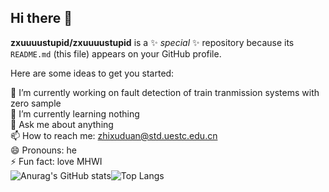 ## Hi there 👋

**zxuuuustupid/zxuuuustupid** is a ✨ _special_ ✨ repository because its `README.md` (this file) appears on your GitHub profile.

Here are some ideas to get you started:

🔭 I’m currently working on fault detection of train tranmission systems with zero sample  
🌱 I’m currently learning nothing  
💬 Ask me about anything  
📫 How to reach me: zhixuduan@std.uestc.edu.cn  
😄 Pronouns: he  
⚡ Fun fact: love MHWI   
![Anurag's GitHub stats](https://github-readme-stats.vercel.app/api?username=zxuuuustupid&show_icons=true&theme=dark)![Top Langs](https://github-readme-stats.vercel.app/api/top-langs/?username=zxuuuustupid&layout=compact)
